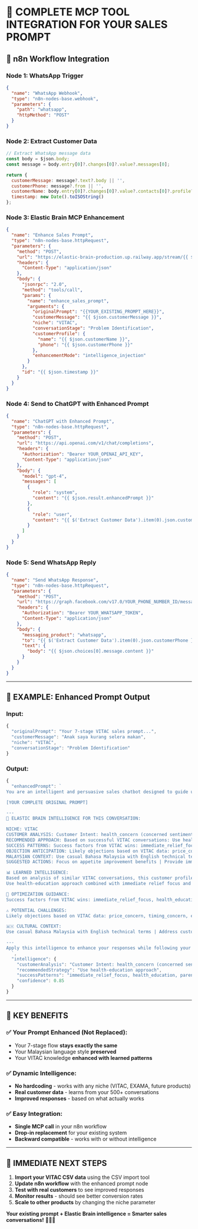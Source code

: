 # 🎯 COMPLETE MCP TOOL INTEGRATION FOR YOUR SALES PROMPT

## 🚀 **n8n Workflow Integration**

### **Node 1: WhatsApp Trigger**
```json
{
  "name": "WhatsApp Webhook",
  "type": "n8n-nodes-base.webhook",
  "parameters": {
    "path": "whatsapp",
    "httpMethod": "POST"
  }
}
```

### **Node 2: Extract Customer Data**
```javascript
// Extract WhatsApp message data
const body = $json.body;
const message = body.entry[0]?.changes[0]?.value?.messages[0];

return {
  customerMessage: message?.text?.body || '',
  customerPhone: message?.from || '',
  customerName: body.entry[0]?.changes[0]?.value?.contacts[0]?.profile?.name || '',
  timestamp: new Date().toISOString()
};
```

### **Node 3: Elastic Brain MCP Enhancement**
```json
{
  "name": "Enhance Sales Prompt",
  "type": "n8n-nodes-base.httpRequest",
  "parameters": {
    "method": "POST",
    "url": "https://elastic-brain-production.up.railway.app/stream/{{ $json.customerPhone }}",
    "headers": {
      "Content-Type": "application/json"
    },
    "body": {
      "jsonrpc": "2.0",
      "method": "tools/call",
      "params": {
        "name": "enhance_sales_prompt",
        "arguments": {
          "originalPrompt": "{{YOUR_EXISTING_PROMPT_HERE}}",
          "customerMessage": "{{ $json.customerMessage }}",
          "niche": "VITAC",
          "conversationStage": "Problem Identification",
          "customerProfile": {
            "name": "{{ $json.customerName }}",
            "phone": "{{ $json.customerPhone }}"
          },
          "enhancementMode": "intelligence_injection"
        }
      },
      "id": "{{ $json.timestamp }}"
    }
  }
}
```

### **Node 4: Send to ChatGPT with Enhanced Prompt**
```json
{
  "name": "ChatGPT with Enhanced Prompt",
  "type": "n8n-nodes-base.httpRequest",
  "parameters": {
    "method": "POST",
    "url": "https://api.openai.com/v1/chat/completions",
    "headers": {
      "Authorization": "Bearer YOUR_OPENAI_API_KEY",
      "Content-Type": "application/json"
    },
    "body": {
      "model": "gpt-4",
      "messages": [
        {
          "role": "system",
          "content": "{{ $json.result.enhancedPrompt }}"
        },
        {
          "role": "user", 
          "content": "{{ $('Extract Customer Data').item(0).json.customerMessage }}"
        }
      ]
    }
  }
}
```

### **Node 5: Send WhatsApp Reply**
```json
{
  "name": "Send WhatsApp Response",
  "type": "n8n-nodes-base.httpRequest",
  "parameters": {
    "method": "POST",
    "url": "https://graph.facebook.com/v17.0/YOUR_PHONE_NUMBER_ID/messages",
    "headers": {
      "Authorization": "Bearer YOUR_WHATSAPP_TOKEN",
      "Content-Type": "application/json"
    },
    "body": {
      "messaging_product": "whatsapp",
      "to": "{{ $('Extract Customer Data').item(0).json.customerPhone }}",
      "text": {
        "body": "{{ $json.choices[0].message.content }}"
      }
    }
  }
}
```

---

## 🧠 **EXAMPLE: Enhanced Prompt Output**

### **Input:**
```javascript
{
  "originalPrompt": "Your 7-stage VITAC sales prompt...",
  "customerMessage": "Anak saya kurang selera makan",
  "niche": "VITAC",
  "conversationStage": "Problem Identification"
}
```

### **Output:**
```javascript
{
  "enhancedPrompt": `
You are an intelligent and persuasive sales chatbot designed to guide users effectively through the decision-making process...

[YOUR COMPLETE ORIGINAL PROMPT]

---
🧠 ELASTIC BRAIN INTELLIGENCE FOR THIS CONVERSATION:

NICHE: VITAC
CUSTOMER ANALYSIS: Customer Intent: health_concern (concerned sentiment, high urgency) | Similar customers: 85% success rate with this intent | Malaysian customer: Prefers casual Bahasa Malaysia communication style
RECOMMENDED APPROACH: Based on successful VITAC conversations: Use health-education approach. This has proven effective for similar customers with health_concern intent.
SUCCESS PATTERNS: Success factors from VITAC wins: immediate_relief_focus, health_education, parental_empathy. Incorporate these elements.
OBJECTION ANTICIPATION: Likely objections based on VITAC data: price_concern, timing_concern, effectiveness_doubt. Have resolution strategies ready.
MALAYSIAN CONTEXT: Use casual Bahasa Malaysia with English technical terms | Address customer as 'awak' or 'akak' appropriately | Include cultural elements like 'Alhamdulillah' for positive outcomes | Use 'boleh', 'nak', 'dengan' for natural flow | Malaysian customers appreciate direct but respectful urgency
SUGGESTED ACTIONS: Focus on appetite improvement benefits | Provide immediate value demonstration | Build parental empathy connection

📊 LEARNED INTELLIGENCE:
Based on analysis of similar VITAC conversations, this customer profile suggests:
Use health-education approach combined with immediate relief focus and parental empathy

🎯 OPTIMIZATION GUIDANCE:
Success factors from VITAC wins: immediate_relief_focus, health_education, parental_empathy. Incorporate these elements.

⚠️ POTENTIAL CHALLENGES:
Likely objections based on VITAC data: price_concern, timing_concern, effectiveness_doubt. Have resolution strategies ready.

🇲🇾 CULTURAL CONTEXT:
Use casual Bahasa Malaysia with English technical terms | Address customer as 'awak' or 'akak' appropriately

---
Apply this intelligence to enhance your responses while following your existing stage flow.
  `,
  "intelligence": {
    "customerAnalysis": "Customer Intent: health_concern (concerned sentiment, high urgency)",
    "recommendedStrategy": "Use health-education approach",
    "successPatterns": "immediate_relief_focus, health_education, parental_empathy",
    "confidence": 0.85
  }
}
```

---

## 🎯 **KEY BENEFITS**

### **✅ Your Prompt Enhanced (Not Replaced):**
- Your 7-stage flow **stays exactly the same**
- Your Malaysian language style **preserved**
- Your VITAC knowledge **enhanced with learned patterns**

### **✅ Dynamic Intelligence:**
- **No hardcoding** - works with any niche (VITAC, EXAMA, future products)
- **Real customer data** - learns from your 500+ conversations
- **Improved responses** - based on what actually works

### **✅ Easy Integration:**
- **Single MCP call** in your n8n workflow
- **Drop-in replacement** for your existing system
- **Backward compatible** - works with or without intelligence

---

## 🚀 **IMMEDIATE NEXT STEPS**

1. **Import your VITAC CSV data** using the CSV import tool
2. **Update n8n workflow** with the enhanced prompt node  
3. **Test with real customers** to see improved responses
4. **Monitor results** - should see better conversion rates
5. **Scale to other products** by changing the niche parameter

**Your existing prompt + Elastic Brain intelligence = Smarter sales conversations!** 🎯🧠🚀

